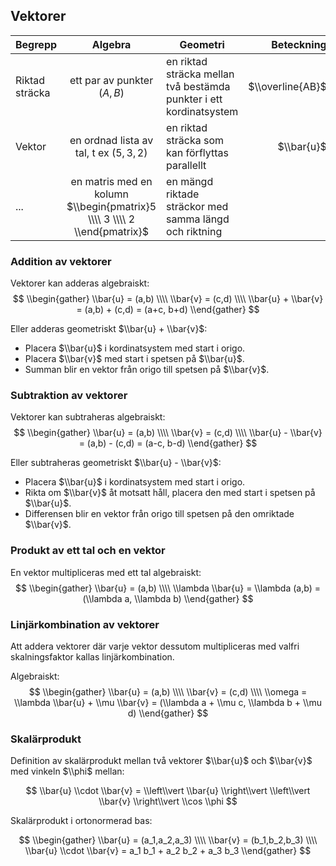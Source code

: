
## Vektorer

| Begrepp        | Algebra   | Geometri | Beteckning
| -------------- |:-----------------------------------:| ------------------------------------------------------------------ | ----------------:|
| Riktad sträcka | ett par av punkter $(A,B)$          | en riktad sträcka mellan två bestämda punkter i ett kordinatsystem | $\\overline{AB}$ |
| Vektor         | en ordnad lista av tal, t ex $(5,3,2)$ | en riktad sträcka som kan förflyttas parallellt | $\\bar{u}$    |
|   ...          | en matris med en kolumn $\\begin{pmatrix}5 \\\\ 3 \\\\ 2 \\end{pmatrix}$ |  en mängd riktade sträckor med samma längd och riktning             |    |

### Addition av vektorer

Vektorer kan adderas algebraiskt:  
$$
\\begin{gather}
\\bar{u} = (a,b) \\\\
\\bar{v} = (c,d)  \\\\
\\bar{u} + \\bar{v} = (a,b) + (c,d) = (a+c, b+d)
\\end{gather}  
$$

Eller adderas geometriskt $\\bar{u} + \\bar{v}$:  
*   Placera  $\\bar{u}$ i kordinatsystem med start i origo.  
*   Placera $\\bar{v}$ med start i spetsen på $\\bar{u}$.  
*   Summan blir en vektor från origo till spetsen på $\\bar{v}$.

### Subtraktion av vektorer

Vektorer kan subtraheras algebraiskt:  
$$
\\begin{gather}
\\bar{u} = (a,b) \\\\
\\bar{v} = (c,d)  \\\\
\\bar{u} - \\bar{v} = (a,b) - (c,d) = (a-c, b-d)
\\end{gather}  
$$

Eller subtraheras geometriskt $\\bar{u} - \\bar{v}$:  
*   Placera  $\\bar{u}$ i kordinatsystem med start i origo.  
*   Rikta om $\\bar{v}$ åt motsatt håll, placera den med start i spetsen på $\\bar{u}$.  
*   Differensen  blir en vektor från origo till spetsen på den omriktade $\\bar{v}$.


### Produkt av ett tal och en vektor

En vektor multipliceras med ett tal algebraiskt:  
$$
\\begin{gather}
\\bar{u} = (a,b) \\\\
\\lambda \\bar{u} = \\lambda (a,b) = (\\lambda a, \\lambda b)
\\end{gather}  
$$


### Linjärkombination av vektorer

Att addera vektorer där varje vektor dessutom multipliceras med valfri skalningsfaktor kallas linjärkombination.  

Algebraiskt:  
$$
\\begin{gather}
\\bar{u} = (a,b) \\\\
\\bar{v} = (c,d)  \\\\
\\omega = \\lambda \\bar{u} + \\mu \\bar{v} = (\\lambda a + \\mu c, \\lambda b + \\mu d)
\\end{gather}  
$$

### Skalärprodukt

Definition av skalärprodukt mellan två vektorer $\\bar{u}$ och $\\bar{v}$ med vinkeln $\\phi$ mellan:  

$$
\\bar{u} \\cdot \\bar{v} = \\left\\vert \\bar{u} \\right\\vert \\left\\vert \\bar{v} \\right\\vert \\cos \\phi
$$

Skalärprodukt i ortonormerad bas:

$$
\\begin{gather}
\\bar{u} = (a_1,a_2,a_3) \\\\
\\bar{v} = (b_1,b_2,b_3)  \\\\
\\bar{u} \\cdot \\bar{v} = a_1 b_1 + a_2 b_2 + a_3 b_3
\\end{gather}  
$$



